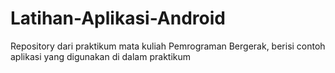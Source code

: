 # Latihan-Aplikasi-Android
Repository dari praktikum mata kuliah Pemrograman Bergerak, berisi contoh aplikasi yang digunakan di dalam praktikum
